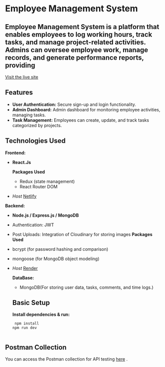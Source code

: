 # Employee Management System 

## Employee Management System is a platform that enables employees to log working hours, track tasks, and manage project-related activities. Admins can oversee employee work, manage records, and generate performance reports, providing
[Visit the live site](https://employeemangesite.netlify.app/)
## Features
- **User Authentication:** Secure sign-up and login functionality.
- **Admin Dashboard:**  Admin dashboard for monitoring employee activities, managing tasks.
- **Task Management:**  Employees can create, update, and track tasks categorized by projects.


## Technologies Used
**Frontend:**
- **React.Js**
  
  **Packages Used**
   - Redux (state management)
   - React Router DOM
   
 - *Host*
[Netlify](https://www.netlify.com/)

**Backend:**
- **Node.js / Express.js / MongoDB**
- Authentication:  JWT
- Post Uploads: Integration of Cloudinary for storing images 
**Packages Used**
- bcrypt (for password hashing and comparison)
- mongoose (for MongoDB object modeling)

 - *Host*
[Render]( https://render.com/)
  
   **DataBase:**
   - MongoDB(For storing user data, tasks, comments, and time logs.)

   ## Basic Setup
   
    **Install dependencies & run:**
    ```react
     npm install
   npm run dev
     
## Postman Collection

You can access the Postman collection for API testing [here](https://web.postman.co/workspace/e3f96904-9e8a-4a4e-8c76-a85e5673eb2e/overview)
  .



   
     
